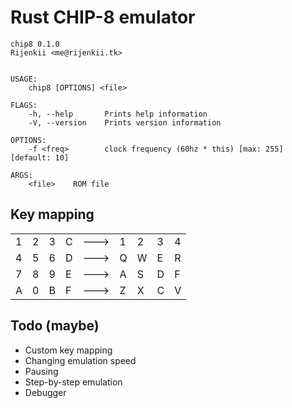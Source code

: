 # Rust CHIP-8 emulator

```
chip8 0.1.0
Rijenkii <me@rijenkii.tk>


USAGE:
    chip8 [OPTIONS] <file>

FLAGS:
    -h, --help       Prints help information
    -V, --version    Prints version information

OPTIONS:
    -f <freq>        clock frequency (60hz * this) [max: 255] [default: 10]

ARGS:
    <file>    ROM file
```

## Key mapping

|   |   |   |   |      |   |   |   |   |
|---|---|---|---|------|---|---|---|---|
| 1 | 2 | 3 | C | ---> | 1 | 2 | 3 | 4 |
| 4 | 5 | 6 | D | ---> | Q | W | E | R |
| 7 | 8 | 9 | E | ---> | A | S | D | F |
| A | 0 | B | F | ---> | Z | X | C | V |

## Todo (maybe)

* Custom key mapping
* Changing emulation speed
* Pausing
* Step-by-step emulation
* Debugger